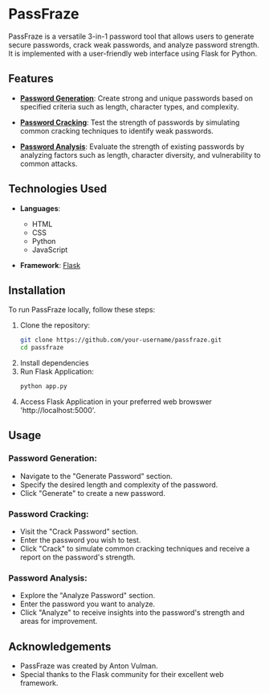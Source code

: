 # PassFraze

PassFraze is a versatile 3-in-1 password tool that allows users to generate secure passwords, crack weak passwords, and analyze password strength. It is implemented with a user-friendly web interface using Flask for Python.

## Features

- **[Password Generation](#password-generation)**: Create strong and unique passwords based on specified criteria such as length, character types, and complexity.
  
- **[Password Cracking](#password-cracking)**: Test the strength of passwords by simulating common cracking techniques to identify weak passwords.
  
- **[Password Analysis](#password-analysis)**: Evaluate the strength of existing passwords by analyzing factors such as length, character diversity, and vulnerability to common attacks.
  
## Technologies Used

- **Languages**:
  - HTML
  - CSS
  - Python
  - JavaScript
  
- **Framework**: [Flask](https://flask.palletsprojects.com/)

## Installation

To run PassFraze locally, follow these steps:

1. Clone the repository:
   ```bash
   git clone https://github.com/your-username/passfraze.git
   cd passfraze

2. Install dependencies
3. Run Flask Application:
   ```bash
   python app.py
4. Access Flask Application in your preferred web browswer 'http://localhost:5000'.

## Usage
### Password Generation:
- Navigate to the "Generate Password" section.
- Specify the desired length and complexity of the password.
- Click "Generate" to create a new password.
### Password Cracking:

- Visit the "Crack Password" section.
- Enter the password you wish to test.
- Click "Crack" to simulate common cracking techniques and receive a report on the password's strength.
### Password Analysis:
- Explore the "Analyze Password" section.
- Enter the password you want to analyze.
- Click "Analyze" to receive insights into the password's strength and areas for improvement.

## Acknowledgements
- PassFraze was created by Anton Vulman.
- Special thanks to the Flask community for their excellent web framework.
